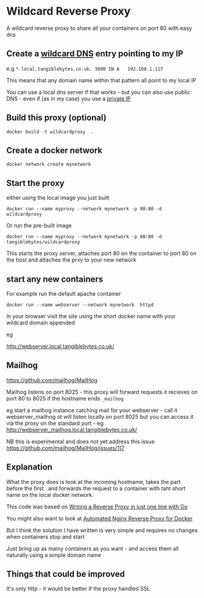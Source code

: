 # Wildcard Reverse Proxy #

A wildcard reverse proxy to share all your containers on port 80 with easy dns

## Create a [wildcard DNS](https://en.wikipedia.org/wiki/Wildcard_DNS_record) entry pointing to my IP  ##

  e.g `*.local.tangiblebytes.co.uk. 3600 IN	A	192.168.1.117`

  This means that any domain name within that pattern all point to my local IP
  
You can use a local dns server if that works - but you can also use public DNS - even if (as in my case) you use a [private IP](https://en.wikipedia.org/wiki/Private_network) 

## Build this proxy (optional) ##

`docker build -t wildcardproxy  .`

## Create a docker network ##

`docker network create mynetwork`

## Start the proxy ##

either using the local image you just built

`docker run --name myproxy --network mynetwork -p 80:80 -d wildcardproxy`

Or run the pre-built image 

`docker run --name myproxy --network mynetwork -p 80:80 -d tangiblebytes/wildcardproxy`

This starts the proxy server, attaches port 80 on the container to port 80 on the host and attaches the prxy to your new network

## start any new containers ##

For example run the default apache container 

`docker run --name webserver --network mynetwork  httpd`

In your browser visit the site using the short docker name with your wildcard domain appended

eg

http://webserver.local.tangiblebytes.co.uk/

## Mailhog ##

https://github.com/mailhog/MailHog

Mailhog listens on port 8025 - this proxy will forward requests it recieves on port 80 to 8025 if the hostname ends `_mailhog`

eg start a mailhog instance catching mail for your webserver - call it webserver_mailhog ot will listen locally on port 8025 but you can access it via the proxy on the standard port - eg http://webserver_mailhog.local.tangiblebytes.co.uk/ 

NB this is experimental and does not yet address this issue https://github.com/mailhog/MailHog/issues/117

## Explanation ##

What the proxy does is look at the incoming hostname, takes the part before the first . and forwards the request to a container with taht short name on the local docker network.

This code was based on [Writing a Reverse Proxy in just one line with Go](https://hackernoon.com/writing-a-reverse-proxy-in-just-one-line-with-go-c1edfa78c84b)

You might also want to look at [Automated Nginx Reverse Proxy for Docker](http://jasonwilder.com/blog/2014/03/25/automated-nginx-reverse-proxy-for-docker/)

But I think the solution I have written is very simple and requires no changes when containers stop and start

Just bring up as mainy containers as you want - and access them all naturally using a simple domain name 

## Things that could be improved ##

It's only http - it would be better if the proxy handled SSL 


